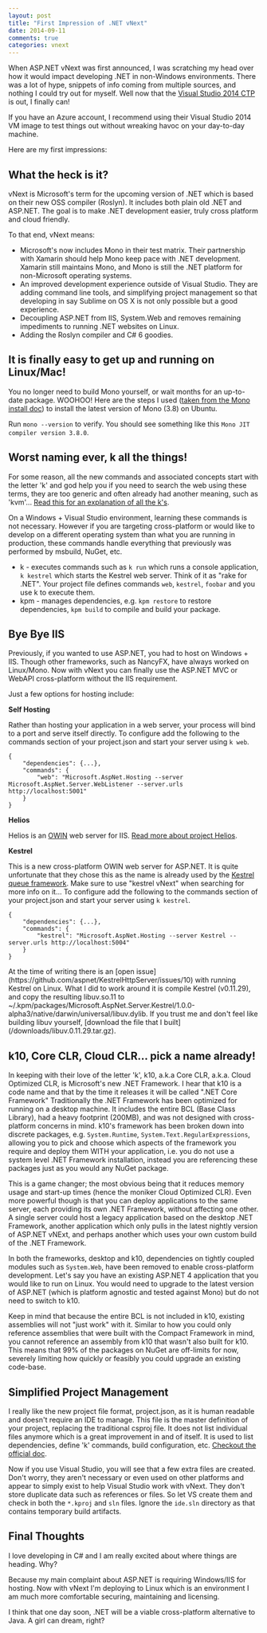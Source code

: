 ```yaml
---
layout: post
title: "First Impression of .NET vNext"
date: 2014-09-11
comments: true
categories: vnext
---
```


When ASP.NET vNext was first announced, I was scratching my head over how it would impact developing .NET in non-Windows environments. There was a lot of hype, snippets of info coming from multiple sources, and nothing I could try out for myself. Well now that the [Visual Studio 2014 CTP](http://www.visualstudio.com/en-us/downloads/visual-studio-14-ctp-vs.aspx) is out, I finally can! 

<aside>If you have an Azure account, I recommend using their Visual Studio 2014 VM image to test things out without wreaking havoc on your day-to-day machine.</aside>

Here are my first impressions:

## What the heck is it? ##
vNext is Microsoft's term for the upcoming version of .NET which is based on their new OSS compiler (Roslyn). It includes both plain old .NET and ASP.NET. The goal is to make .NET development easier, truly cross platform and cloud friendly.

To that end, vNext means:

* Microsoft's now includes Mono in their test matrix. Their partnership with Xamarin should help Mono keep pace with .NET development. Xamarin still maintains Mono, and Mono is still the .NET platform for non-Microsoft operating systems.
* An improved development experience outside of Visual Studio. They are adding command line tools, and simplifying project management so that developing in say Sublime on OS X is not only possible but a good experience.
* Decoupling ASP.NET from IIS, System.Web and removes remaining impediments to running .NET websites on Linux.
* Adding the Roslyn compiler and C# 6 goodies.

## It is finally easy to get up and running on Linux/Mac! ##

You no longer need to build Mono yourself, or wait months for an up-to-date package. WOOHOO! Here are the steps I used ([taken from the Mono install doc](http://www.mono-project.com/docs/getting-started/install/linux/)) to install the latest version of Mono (3.8) on Ubuntu.

<script src="https://gist.github.com/carolynvs/4520736f6017ca252a44.js"></script>

Run `mono --version` to verify. You should see something like this `Mono JIT compiler version 3.8.0`.

## Worst naming ever, k all the things! ##

For some reason, all the new commands and associated concepts start with the letter 'k' and god help you if you need to search the web using these terms, they are too generic and often already had another meaning, such as 'kvm'... [Read this for an explanation of all the k's](http://weblogs.asp.net/imranbaloch/k-kvm-kpm-klr-kre-in-asp-net-vnext). 

On a Windows + Visual Studio environment, learning these commands is not necessary. However if you are targeting cross-platform or would like to develop on a different operating system than what you are running in production, these commands handle everything that previously was performed by msbuild, NuGet, etc.

* k - executes commands such as `k run` which runs a console application, `k kestrel` which starts the Kestrel web server. Think of it as "rake for .NET". Your project file defines commands `web`, `kestrel`, `foobar` and you use k to execute them.
* kpm - manages dependencies, e.g. `kpm restore` to restore dependencies, `kpm build` to compile and build your package.

## Bye Bye IIS ##
Previously, if you wanted to use ASP.NET, you had to host on Windows + IIS. Though other frameworks, such as NancyFX, have always worked on Linux/Mono. Now with vNext you can finally use the ASP.NET MVC or WebAPI cross-platform without the IIS requirement.

Just a few options for hosting include:

**Self Hosting**

Rather than hosting your application in a web server, your process will bind to a port and serve itself directly. To configure add the following to the commands section of your project.json and start your server using `k web`.

    {
        "dependencies": {...},
        "commands": {
            "web": "Microsoft.AspNet.Hosting --server Microsoft.AspNet.Server.WebListener --server.urls http://localhost:5001"
        }
    }

**Helios**

Helios is an [OWIN](http://owin.org/) web server for IIS. [Read more about project Helios](http://blogs.msdn.com/b/webdev/archive/2014/02/18/introducing-asp-net-project-helios.aspx).

**Kestrel**

This is a new cross-platform OWIN web server for ASP.NET. It is quite unfortunate that they chose this as the name is already used by the [Kestrel queue framework](https://github.com/twitter/kestrel). Make sure to use "kestrel vNext" when searching for more info on it... To configure add the following to the commands section of your project.json and start your server using `k kestrel`.

    {
        "dependencies": {...},
        "commands": {
            "kestrel": "Microsoft.AspNet.Hosting --server Kestrel --server.urls http://localhost:5004"
        }
    }

<aside>At the time of writing there is an [open issue](https://github.com/aspnet/KestrelHttpServer/issues/10) with running Kestrel on Linux. What I did to work around it is compile Kestrel (v0.11.29), and copy the resulting libuv.so.11 to ~/.kpm/packages/Microsoft.AspNet.Server.Kestrel/1.0.0-alpha3/native/darwin/universal/libuv.dylib. If you trust me and don't feel like building libuv yourself, [download the file that I built](/downloads/libuv.0.11.29.tar.gz).</aside>

## k10, Core CLR, Cloud CLR... pick a name already! ##
In keeping with their love of the letter 'k', k10, a.k.a Core CLR, a.k.a. Cloud Optimized CLR, is Microsoft's new .NET Framework. I hear that k10 is a code name and that by the time it releases it will be called ".NET Core Framework" Traditionally the .NET Framework has been optimized for running on a desktop machine. It includes the entire BCL (Base Class Library), had a heavy footprint (200MB), and was not designed with cross-platform concerns in mind. k10's framework has been broken down into discrete packages, e.g. `System.Runtime`, `System.Text.RegularExpressions`, allowing you to pick and choose which aspects of the framework you require and deploy them WITH your application, i.e. you do not use a system level .NET Framework installation, instead you are referencing these packages just as you would any NuGet package.

This is a game changer; the most obvious being that it reduces memory usage and start-up times (hence the moniker Cloud Optimized CLR). Even more powerful though is that you can deploy applications to the same server, each providing its own .NET Framework, without affecting one other. A single server could host a legacy application based on the desktop .NET Framework, another application which only pulls in the latest nightly version of ASP.NET vNExt, and perhaps another which uses your own custom build of the .NET Framework.

In both the frameworks, desktop and k10, dependencies on tightly coupled modules such as `System.Web`, have been removed to enable cross-platform development. Let's say you have an existing ASP.NET 4 application that you would like to run on Linux. You would need to upgrade to the latest version of ASP.NET (which is platform agnostic and tested against Mono) but do not need to switch to k10.

Keep in mind that because the entire BCL is not included in k10, existing assemblies will not "just work" with it. Similar to how you could only reference assemblies that were built with the Compact Framework in mind, you cannot reference an assembly from k10 that wasn't also built for k10. This means that 99% of the packages on NuGet are off-limits for now, severely limiting how quickly or feasibly you could upgrade an existing code-base.

## Simplified Project Management ##
I really like the new project file format, project.json, as it is human readable and doesn't require an IDE to manage. This file is the master definition of your project, replacing the traditional csproj file. It does not list individual files anymore which is a great improvement in and of itself. It is used to list dependencies, define 'k' commands, build configuration, etc. [Checkout the official doc](https://github.com/aspnet/Home/wiki/Project.json-file).

<script src="https://gist.github.com/carolynvs/f9d1a4b4f09542778bf8.js"></script>

Now if you use Visual Studio, you will see that a few extra files are created. Don't worry, they aren't necessary or even used on other platforms and appear to simply exist to help Visual Studio work with vNext. They don't store duplicate data such as references or files. So let VS create them and check in both the `*.kproj` and `sln` files. Ignore the `ide.sln` directory as that contains temporary build artifacts.

## Final Thoughts ##
I love developing in C# and I am really excited about where things are heading. Why?

Because my main complaint about ASP.NET is requiring Windows/IIS for hosting.  Now with vNext I'm deploying to Linux which is an environment I am much more comfortable securing, maintaining and licensing. 

I think that one day soon, .NET will be a viable cross-platform alternative to Java. A girl can dream, right?

